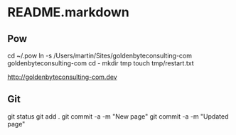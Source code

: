 README.markdown
==

Pow
--
cd ~/.pow
ln -s /Users/martin/Sites/goldenbyteconsulting-com goldenbyteconsulting-com
cd -
mkdir tmp
touch tmp/restart.txt

http://goldenbyteconsulting-com.dev

Git
--
git status
git add .
git commit -a -m "New page"
git commit -a -m "Updated page"

